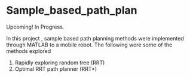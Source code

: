 # Sample_based_path_plan

Upcoming!  In Progress.

In this project , sample based path planning methods were implemented through MATLAB to a mobile robot. The following were some of the methods explored
1. Rapidly exploring random tree (RRT)
2. Optimal RRT path planner (RRT*)
